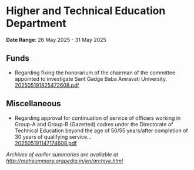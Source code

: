 # Higher and Technical Education Department

**Date Range**: 26 May 2025 - 31 May 2025


## Funds
- Regarding fixing the honorarium of the chairman of the committee appointed to investigate Sant Gadge Baba Amravati University.\
  [202505191825472608.pdf](https://gr.maharashtra.gov.in/Site/Upload/Government%20Resolutions/English/202505191825472608.pdf)

## Miscellaneous
- Regarding approval for continuation of service of officers working in Group-A and Group-B (Gazetted) cadres under the Directorate of Technical Education beyond the age of 50/55 years/after completion of 30 years of qualifying service...\
  [202505191147174608.pdf](https://gr.maharashtra.gov.in/Site/Upload/Government%20Resolutions/English/202505191147174608.....pdf)


*Archives of earlier summaries are available at http://mahsummary.orgpedia.in/en/archive.html*